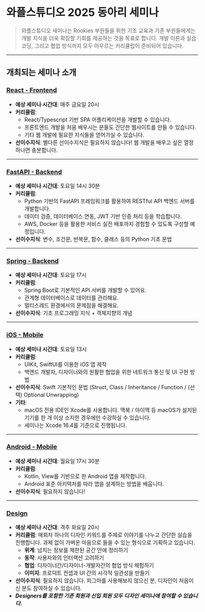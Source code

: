 # 와플스튜디오 2025 동아리 세미나

> 와플스튜디오 세미나는 Rookies 부원들을 위한 기초 교육과 기존 부원들에게는 개발 지식을 더욱 확장할 기회를 제공하는 것을 목표로 합니다. 개발 이론과 실습 코딩, 그리고 협업 방식까지 모두 아우르는 커리큘럽이 준비되어 있습니다. 

---

## 개최되는 세미나 소개

### [React - Frontend](./frontend/README.md)
- **예상 세미나 시간대**: 매주 금요일 20시
- **커리큘럼**:
  - React/Typescript 기반 SPA 어플리케이션을 개발할 수 있습니다.
  - 프론트엔드 개발을 처음 배우시는 분들도 간단한 웹사이트를 만들 수 있습니다.
  - 기타 웹 개발에 필요한 지식들을 얻어가실 수 있습니다.
- **선이수지식**: 별다른 선이수지식은 필요하지 않습니다! 웹 개발을 배우고 싶은 열정 하나면 충분합니다.

---

### [FastAPI - Backend](./fastapi/README.md)
- **예상 세미나 시간대**: 토요일 14시 30분
- **커리큘럼**:
  - Python 기반의 FastAPI 프레임워크를 활용하여 RESTful API 백엔드 서버를 개발합니다.
  - 데이터 검증, 데이터베이스 연동, JWT 기반 인증 처리 등을 학습합니다.
  - AWS, Docker 등을 활용한 서비스 실전 배포까지 경험할 수 있도록 구성할 예정입니다.
- **선이수지식**: 변수, 조건문, 반복문, 함수, 클래스 등의 Python 기초 문법

---

### [Spring - Backend](./spring/README.md)
- **예상 세미나 시간대**: 토요일 17시
- **커리큘럼**:
  - Spring Boot로 기본적인 API 서버를 개발할 수 있어요.
  - 관계형 데이터베이스로 데이터를 관리해요.
  - 멀티스레드 환경에서의 문제점을 해결해요.
- **선이수지식**: 기초 프로그래밍 지식 + 객체지향의 개념

---

### [iOS - Mobile](./ios/README.md)
- **예상 세미나 시간대**: 토요일 13시
- **커리큘럼**:
  - UIKit, SwiftUI를 이용한 iOS 앱 제작
  - 백엔드 개발자, 디자이너와의 원활한 협업을 위한 네트워크 통신 및 UI 구현 방법
- **선이수지식**: Swift 기본적인 문법 (Struct, Class / Inheritance / Function / (선택) Optional Unwrapping)
- **기타**:
  - macOS 전용 IDE인 Xcode를 사용합니다. 맥북 / 아이맥 등 macOS가 설치된 기기를 한 개 이상 소지한 경우에만 수강하실 수 있습니다.
  - 세미나는 Xcode 16.4를 기준으로 진행됩니다.

---

### [Android - Mobile](./android/README.md)
- **예상 세미나 시간대**: 월요일 17시 30분
- **커리큘럼**:
  - Kotlin, View를 기반으로 한 Android 앱을 제작합니다.
  - Android 표준 아키텍처를 따라 앱을 설계하는 방법을 배웁니다.
- **선이수지식**: 필요하지 않습니다!

---

### [Design](./design/README.md)
- **예상 세미나 시간대**: 격주 화요일 20시
- **커리큘럼**: 매회차 하나의 디자인 키워드를 주제로 이야기를 나누고 간단한 실습을 진행합니다. 과제 없이 가벼운 마음으로 들을 수 있는 형식으로 기획하고 있습니다.
  - **위계**: 넘치는 정보를 제한된 공간 안에 정리하기
  - **동작**: 사용자와의 인터랙션 고려하기
  - **협업**: 디자이너간/디자이너-개발자간의 협업 방식 체험하기
  - **이미지**: 프로덕트 컨셉과 UI 간의 시각적 일관성을 만들기
- **선이수지식**: 필요하지 않습니다. 피그마를 사용해보지 않으신 분, 디자인이 처음이신 분도 참여하실 수 있습니다.
- ***Designers를 포함한 기존 회원과 신입 회원 모두 디자인 세미나에 참여할 수 있습니다.***

